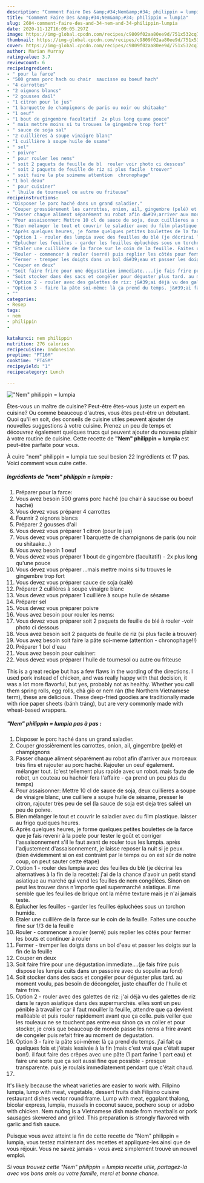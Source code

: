 ```yaml
---
description: "Comment Faire Des &amp;#34;Nem&amp;#34; philippin = lumpia"
title: "Comment Faire Des &amp;#34;Nem&amp;#34; philippin = lumpia"
slug: 2604-comment-faire-des-and-34-nem-and-34-philippin-lumpia
date: 2020-11-12T16:09:05.297Z
image: https://img-global.cpcdn.com/recipes/c9809f02aa80ee9d/751x532cq70/nem-philippin-lumpia-photo-principale-de-la-recette.jpg
thumbnail: https://img-global.cpcdn.com/recipes/c9809f02aa80ee9d/751x532cq70/nem-philippin-lumpia-photo-principale-de-la-recette.jpg
cover: https://img-global.cpcdn.com/recipes/c9809f02aa80ee9d/751x532cq70/nem-philippin-lumpia-photo-principale-de-la-recette.jpg
author: Marian Murray
ratingvalue: 3.7
reviewcount: 6
recipeingredient:
- " pour la farce"
- "500 grams porc hach ou chair  saucisse ou boeuf hach"
- "4 carrottes"
- "2 oignons blancs"
- "2 gousses dail"
- "1 citron pour le jus"
- "1 barquette de champignons de paris ou noir ou shitaake"
- "1 oeuf"
- "1 bout de gingembre facultatif  2x plus long quune pouce"
- " mais mettre moins si tu trouves le gingembre trop fort"
- " sauce de soja sal"
- "2 cuillières à soupe vinaigre blanc"
- "1 cuillière à soupe huile de ssame"
- " sel"
- " poivre"
- " pour rouler les nems"
- " soit 2 paquets de feuille de bl  rouler voir photo ci dessous"
- " soit 2 paquets de feuille de riz si plus facile  trouver"
- " soit faire la pte soimeme attention  chronophage"
- "1 bol deau"
- " pour cuisiner"
- " lhuile de tournesol ou autre ou friteuse"
recipeinstructions:
- "Disposer le porc haché dans un grand saladier."
- "Couper grossièrement les carrottes, onion, ail, gingembre (pelé) et champignons"
- "Passer chaque aliment séparément au robot afin d&#39;arriver aux morceaux très fins et rajouter au porc haché. Rajouter un oeuf également. mélanger tout. (c&#39;est tellement plus rapide avec un robot. mais faute de robot, un couteau ou hachoir fera l&#39;affaire - ça prend un peu plus du temps)"
- "Pour assaisonner: Mettre 10 cl de sauce de soja, deux cuillieres a soupe de vinaigre blanc, une cuilliere a soupe huile de sésame, presser le citron, rajouter très peu de sel (la sauce de soja est deja tres salée) un peu de poivre."
- "Bien mélanger le tout et couvrir le saladier avec du film plastique. laisser au frigo quelques heures."
- "Après quelques heures, je forme quelques petites boulettes de la farce que je fais revenir à la poele pour tester le goût et corriger l&#39;assaisonnement s&#39;il le faut avant de rouler tous les lumpia. après l&#39;adjustement d&#39;assaisonnement, je laisse reposer la nuit si je peux. (bien évidemment si on est contraint par le temps ou on est sûr de notre coup, on peut sauter cette étape)"
- "Option 1 - rouler des lumpia avec des feuilles du blé (je décrirai les alternatives à la fin de la recette): j&#39;ai de la chance d&#39;avoir un petit stand asiatique au marché qui vend les feuilles de nem congélées. Sinon on peut les trouver dans n&#39;importe quel supermarché asiatique. il me semble que les feuilles de brique ont la même texture mais je n&#39;ai jamais testé."
- "Éplucher les feuilles - garder les feuilles épluchées sous un torchon humide."
- "Etaler une cuillière de la farce sur le coin de la feuille. Faites une couche fine sur 1/3 de la feuille"
- "Rouler - commencer à rouler (serré) puis replier les côtés pour fermer les bouts et continuer à rouler"
- "Fermer - tremper les doigts dans un bol d&#39;eau et passer les doigts sur la fin de la feuille"
- "Couper en deux"
- "Soit faire frire pour une dégustation immediate....(je fais frire puis dispose les lumpia cuits dans un passoire avec du sopalin au fond)"
- "Soit stocker dans des sacs et congéler pour déguster plus tard. au moment voulu, pas besoin de décongeler, juste chauffer de l&#39;huile et faire frire."
- "Option 2 - rouler avec des galettes de riz: j&#39;ai déjà vu des galettes de riz dans le rayon asiatique dans des supermarchés. elles sont un peu pénible à travailler car il faut mouiller la feuille, attendre que ça devient malléable et puis rouler rapidement avant que ça colle. puis veiller que les rouleaux ne se touchent pas entre eux sinon ça va coller et pour stocker, je crois que beaucoup de monde passe les nems a frire avant de congeler puis refait frire au moment de degustation."
- "Option 3 - faire la pâte soi-même: là ça prend du temps. j&#39;ai fait ça quelques fois et j&#39;étais lessivée à la fin (mais c&#39;est vrai que c&#39;était super bon!). il faut faire des crêpes avec une pâte (1 part farine 1 part eau) et faire une sorte que ça soit aussi fine que possible - presque transparente. puis je roulais immediatement pendant que c&#39;était chaud."
- ""
categories:
- Resep
tags:
- nem
- philippin
- 

katakunci: nem philippin  
nutrition: 276 calories
recipecuisine: Indonesian
preptime: "PT16M"
cooktime: "PT45M"
recipeyield: "1"
recipecategory: Lunch

---
```



![&#34;Nem&#34; philippin = lumpia](https://img-global.cpcdn.com/recipes/c9809f02aa80ee9d/751x532cq70/nem-philippin-lumpia-photo-principale-de-la-recette.jpg)

Êtes-vous un maître de cuisine? Peut-être êtes-vous juste un expert en cuisine? Ou comme beaucoup d'autres, vous êtes peut-être un débutant. Quoi qu'il en soit, des conseils de cuisine utiles peuvent ajouter de nouvelles suggestions à votre cuisine. Prenez un peu de temps et découvrez également quelques trucs qui peuvent ajouter du nouveau plaisir à votre routine de cuisine. Cette recette de <strong> &#34;Nem&#34; philippin = lumpia </strong> est peut-être parfaite pour vous.

<!--inarticleads1-->

À cuire &#34;nem&#34; philippin = lumpia tue seul besion 22 Ingrédients et 17 pas. Voici comment vous cuire cette.

##### Ingrédients de &#34;nem&#34; philippin = lumpia :

1. Préparer  pour la farce:
1. Vous avez besoin 500 grams porc haché (ou chair à saucisse ou boeuf haché)
1. Vous devez vous préparer 4 carrottes
1. Fournir 2 oignons blancs
1. Préparer 2 gousses d&#39;ail
1. Vous devez vous préparer 1 citron (pour le jus)
1. Vous devez vous préparer 1 barquette de champignons de paris (ou noir ou shitaake...)
1. Vous avez besoin 1 oeuf
1. Vous devez vous préparer 1 bout de gingembre (facultatif) - 2x plus long qu&#39;une pouce
1. Vous devez vous préparer  ...mais mettre moins si tu trouves le gingembre trop fort
1. Vous devez vous préparer  sauce de soja (salé)
1. Préparer 2 cuillières à soupe vinaigre blanc
1. Vous devez vous préparer 1 cuillière à soupe huile de sésame
1. Préparer  sel
1. Vous devez vous préparer  poivre
1. Vous avez besoin  pour rouler les nems:
1. Vous devez vous préparer  soit 2 paquets de feuille de blé à rouler -voir photo ci dessous
1. Vous avez besoin  soit 2 paquets de feuille de riz (si plus facile à trouver)
1. Vous avez besoin  soit faire la pâte soi-meme (attention - chronophage!!)
1. Préparer 1 bol d&#39;eau
1. Vous avez besoin  pour cuisiner:
1. Vous devez vous préparer  l&#39;huile de tournesol ou autre ou friteuse


This is a great recipe but has a few flaws in the wording of the directions. I used pork instead of chicken, and was really happy with that decision, it was a lot more flavorful, but yes, probably not as healthy. Whether you call them spring rolls, egg rolls, chả giò or nem rán (the Northern Vietnamese term), these are delicious. These deep-fried goodies are traditionally made with rice paper sheets (bánh tráng), but are very commonly made with wheat-based wrappers. 

<!--inarticleads2-->

##### &#34;Nem&#34; philippin = lumpia pas à pas :

1. Disposer le porc haché dans un grand saladier.
1. Couper grossièrement les carrottes, onion, ail, gingembre (pelé) et champignons
1. Passer chaque aliment séparément au robot afin d&#39;arriver aux morceaux très fins et rajouter au porc haché. Rajouter un oeuf également. mélanger tout. (c&#39;est tellement plus rapide avec un robot. mais faute de robot, un couteau ou hachoir fera l&#39;affaire - ça prend un peu plus du temps)
1. Pour assaisonner: Mettre 10 cl de sauce de soja, deux cuillieres a soupe de vinaigre blanc, une cuilliere a soupe huile de sésame, presser le citron, rajouter très peu de sel (la sauce de soja est deja tres salée) un peu de poivre.
1. Bien mélanger le tout et couvrir le saladier avec du film plastique. laisser au frigo quelques heures.
1. Après quelques heures, je forme quelques petites boulettes de la farce que je fais revenir à la poele pour tester le goût et corriger l&#39;assaisonnement s&#39;il le faut avant de rouler tous les lumpia. après l&#39;adjustement d&#39;assaisonnement, je laisse reposer la nuit si je peux. (bien évidemment si on est contraint par le temps ou on est sûr de notre coup, on peut sauter cette étape)
1. Option 1 - rouler des lumpia avec des feuilles du blé (je décrirai les alternatives à la fin de la recette): j&#39;ai de la chance d&#39;avoir un petit stand asiatique au marché qui vend les feuilles de nem congélées. Sinon on peut les trouver dans n&#39;importe quel supermarché asiatique. il me semble que les feuilles de brique ont la même texture mais je n&#39;ai jamais testé.
1. Éplucher les feuilles - garder les feuilles épluchées sous un torchon humide.
1. Etaler une cuillière de la farce sur le coin de la feuille. Faites une couche fine sur 1/3 de la feuille
1. Rouler - commencer à rouler (serré) puis replier les côtés pour fermer les bouts et continuer à rouler
1. Fermer - tremper les doigts dans un bol d&#39;eau et passer les doigts sur la fin de la feuille
1. Couper en deux
1. Soit faire frire pour une dégustation immediate....(je fais frire puis dispose les lumpia cuits dans un passoire avec du sopalin au fond)
1. Soit stocker dans des sacs et congéler pour déguster plus tard. au moment voulu, pas besoin de décongeler, juste chauffer de l&#39;huile et faire frire.
1. Option 2 - rouler avec des galettes de riz: j&#39;ai déjà vu des galettes de riz dans le rayon asiatique dans des supermarchés. elles sont un peu pénible à travailler car il faut mouiller la feuille, attendre que ça devient malléable et puis rouler rapidement avant que ça colle. puis veiller que les rouleaux ne se touchent pas entre eux sinon ça va coller et pour stocker, je crois que beaucoup de monde passe les nems a frire avant de congeler puis refait frire au moment de degustation.
1. Option 3 - faire la pâte soi-même: là ça prend du temps. j&#39;ai fait ça quelques fois et j&#39;étais lessivée à la fin (mais c&#39;est vrai que c&#39;était super bon!). il faut faire des crêpes avec une pâte (1 part farine 1 part eau) et faire une sorte que ça soit aussi fine que possible - presque transparente. puis je roulais immediatement pendant que c&#39;était chaud.
1. 


It&#39;s likely because the wheat varieties are easier to work with. Filipino lumpia, lump with meat, vegetable, dessert fruits dish Filipino cuisine restaurant dishes vector round frame. Lump with meat, eggplant thalong, bicolar express, lumpia, mussels in coconut sauce, pochero soup or adobo with chicken. Nem nướng is a Vietnamese dish made from meatballs or pork sausages skewered and grilled. This preparation is strongly flavored with garlic and fish sauce. 

<!--inarticleads1-->

<p>
Puisque vous avez atteint la fin de cette recette de &#34;Nem&#34; philippin = lumpia, vous testez maintenant des recettes et appliquez-les ainsi que de vous réjouir. Vous ne savez jamais - vous avez simplement trouvé un nouvel emploi.
</p>

<p>
<i>Si vous trouvez cette &#34;Nem&#34; philippin = lumpia recette utile, partagez-la avec vos bons amis ou votre famille, merci et bonne chance.</i>
</p>
